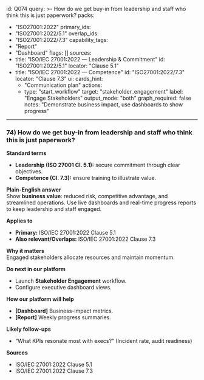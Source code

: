 id: Q074
query: >-
  How do we get buy-in from leadership and staff who think this is just paperwork?
packs:
  - "ISO27001:2022"
primary_ids:
  - "ISO27001:2022/5.1"
overlap_ids:
  - "ISO27001:2022/7.3"
capability_tags:
  - "Report"
  - "Dashboard"
flags: []
sources:
  - title: "ISO/IEC 27001:2022 — Leadership & Commitment"
    id: "ISO27001:2022/5.1"
    locator: "Clause 5.1"
  - title: "ISO/IEC 27001:2022 — Competence"
    id: "ISO27001:2022/7.3"
    locator: "Clause 7.3"
ui:
  cards_hint:
    - "Communication plan"
  actions:
    - type: "start_workflow"
      target: "stakeholder_engagement"
      label: "Engage Stakeholders"
output_mode: "both"
graph_required: false
notes: "Demonstrate business impact, use dashboards to show progress"
---
### 74) How do we get buy-in from leadership and staff who think this is just paperwork?

**Standard terms**  
- **Leadership (ISO 27001 Cl. 5.1):** secure commitment through clear objectives.  
- **Competence (Cl. 7.3):** ensure training to illustrate value.  

**Plain-English answer**  
Show **business value**: reduced risk, competitive advantage, and streamlined operations. Use live dashboards and real-time progress reports to keep leadership and staff engaged.

**Applies to**  
- **Primary:** ISO/IEC 27001:2022 Clause 5.1  
- **Also relevant/Overlaps:** ISO/IEC 27001:2022 Clause 7.3

**Why it matters**  
Engaged stakeholders allocate resources and maintain momentum.

**Do next in our platform**  
- Launch **Stakeholder Engagement** workflow.  
- Configure executive dashboard views.

**How our platform will help**  
- **[Dashboard]** Business-impact metrics.  
- **[Report]** Weekly progress summaries.

**Likely follow-ups**  
- “What KPIs resonate most with execs?” (Incident rate, audit readiness)

**Sources**  
- ISO/IEC 27001:2022 Clause 5.1  
- ISO/IEC 27001:2022 Clause 7.3